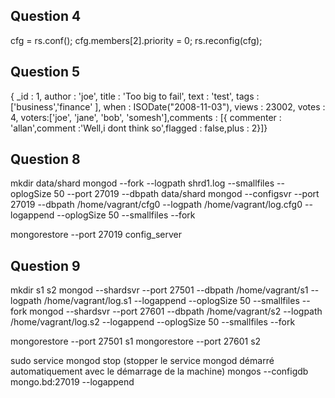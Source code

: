 ## Question 4

cfg = rs.conf();
cfg.members[2].priority = 0;
rs.reconfig(cfg);

## Question 5

{ _id : 1, author : 'joe', title : 'Too big to fail', text : 'test', tags : ['business','finance' ], when : ISODate("2008-11-03"), views : 23002, votes : 4, voters:['joe', 'jane', 'bob', 'somesh'],comments : [{ commenter : 'allan',comment :'Well,i dont think so',flagged : false,plus : 2}]}


## Question 8
mkdir data/shard
mongod --fork --logpath shrd1.log --smallfiles --oplogSize 50 --port 27019 --dbpath data/shard
mongod --configsvr --port 27019 --dbpath /home/vagrant/cfg0 --logpath /home/vagrant/log.cfg0 --logappend --oplogSize 50 --smallfiles --fork

mongorestore --port 27019 config_server

## Question 9
mkdir s1 s2
mongod --shardsvr --port 27501 --dbpath /home/vagrant/s1 --logpath /home/vagrant/log.s1 --logappend --oplogSize 50 --smallfiles --fork
mongod --shardsvr --port 27601 --dbpath /home/vagrant/s2 --logpath /home/vagrant/log.s2 --logappend --oplogSize 50 --smallfiles --fork

mongorestore --port 27501 s1
mongorestore --port 27601 s2

sudo service mongod stop (stopper le service mongod démarré automatiquement avec le démarrage de la machine)
mongos --configdb mongo.bd:27019 --logappend 